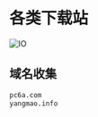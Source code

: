 # 各类下载站

![IO](https://img.shields.io/badge/Last%20Updated-20230225-green)

## 域名收集
```txt
pc6a.com
yangmao.info
```
